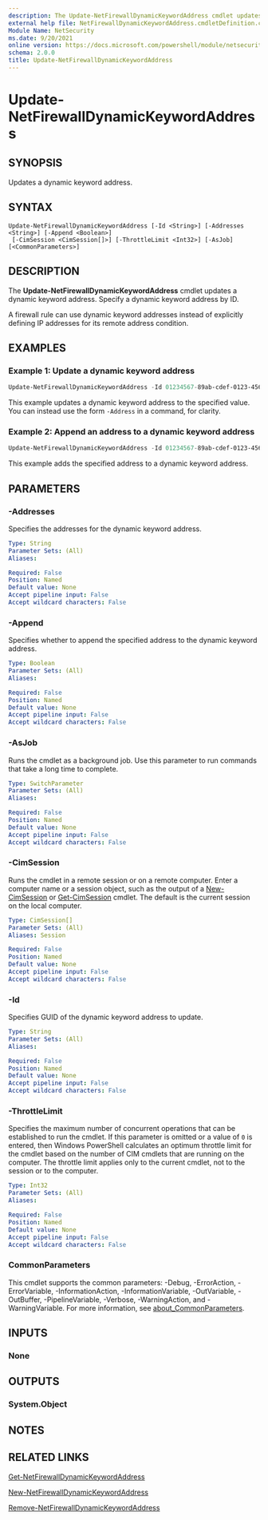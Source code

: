 ```yaml
---
description: The Update-NetFirewallDynamicKeywordAddress cmdlet updates a dynamic keyword address.
external help file: NetFirewallDynamicKeywordAddress.cmdletDefinition.cdxml-help.xml
Module Name: NetSecurity
ms.date: 9/20/2021
online version: https://docs.microsoft.com/powershell/module/netsecurity/update-netfirewalldynamickeywordaddress?view=windowsserver2022-ps&wt.mc_id=ps-gethelp
schema: 2.0.0
title: Update-NetFirewallDynamicKeywordAddress
---
```


# Update-NetFirewallDynamicKeywordAddress

## SYNOPSIS
Updates a dynamic keyword address.

## SYNTAX

```
Update-NetFirewallDynamicKeywordAddress [-Id <String>] [-Addresses <String>] [-Append <Boolean>]
 [-CimSession <CimSession[]>] [-ThrottleLimit <Int32>] [-AsJob] [<CommonParameters>]
```

## DESCRIPTION
The **Update-NetFirewallDynamicKeywordAddress** cmdlet updates a dynamic keyword address.
Specify a dynamic keyword address by ID.

A firewall rule can use dynamic keyword addresses instead of explicitly defining IP addresses for its remote address condition.

## EXAMPLES

### Example 1: Update a dynamic keyword address
```powershell
Update-NetFirewallDynamicKeywordAddress -Id 01234567-89ab-cdef-0123-456789abcdef -Addresses 10.0.0.15
```

This example updates a dynamic keyword address to the specified value. You can instead use the form `-Address` in a command, for clarity.

### Example 2: Append an address to a dynamic keyword address
```powershell
Update-NetFirewallDynamicKeywordAddress -Id 01234567-89ab-cdef-0123-456789abcdef -Addresses 192.0.0.1 -Append $True
```

This example adds the specified address to a dynamic keyword address.

## PARAMETERS

### -Addresses
Specifies the addresses for the dynamic keyword address.

```yaml
Type: String
Parameter Sets: (All)
Aliases:

Required: False
Position: Named
Default value: None
Accept pipeline input: False
Accept wildcard characters: False
```

### -Append
Specifies whether to append the specified address to the dynamic keyword address.

```yaml
Type: Boolean
Parameter Sets: (All)
Aliases:

Required: False
Position: Named
Default value: None
Accept pipeline input: False
Accept wildcard characters: False
```

### -AsJob
Runs the cmdlet as a background job. Use this parameter to run commands that take a long time to complete.

```yaml
Type: SwitchParameter
Parameter Sets: (All)
Aliases:

Required: False
Position: Named
Default value: None
Accept pipeline input: False
Accept wildcard characters: False
```

### -CimSession
Runs the cmdlet in a remote session or on a remote computer.
Enter a computer name or a session object, such as the output of a [New-CimSession](https://go.microsoft.com/fwlink/p/?LinkId=227967) or [Get-CimSession](https://go.microsoft.com/fwlink/p/?LinkId=227966) cmdlet.
The default is the current session on the local computer.

```yaml
Type: CimSession[]
Parameter Sets: (All)
Aliases: Session

Required: False
Position: Named
Default value: None
Accept pipeline input: False
Accept wildcard characters: False
```

### -Id
Specifies GUID of the dynamic keyword address to update.

```yaml
Type: String
Parameter Sets: (All)
Aliases:

Required: False
Position: Named
Default value: None
Accept pipeline input: False
Accept wildcard characters: False
```

### -ThrottleLimit
Specifies the maximum number of concurrent operations that can be established to run the cmdlet.
If this parameter is omitted or a value of `0` is entered, then Windows PowerShell calculates an optimum throttle limit for the cmdlet based on the number of CIM cmdlets that are running on the computer.
The throttle limit applies only to the current cmdlet, not to the session or to the computer.

```yaml
Type: Int32
Parameter Sets: (All)
Aliases:

Required: False
Position: Named
Default value: None
Accept pipeline input: False
Accept wildcard characters: False
```

### CommonParameters
This cmdlet supports the common parameters: -Debug, -ErrorAction, -ErrorVariable, -InformationAction, -InformationVariable, -OutVariable, -OutBuffer, -PipelineVariable, -Verbose, -WarningAction, and -WarningVariable. For more information, see [about_CommonParameters](http://go.microsoft.com/fwlink/?LinkID=113216).

## INPUTS

### None

## OUTPUTS

### System.Object
## NOTES

## RELATED LINKS

[Get-NetFirewallDynamicKeywordAddress](Get-NetFirewallDynamicKeywordAddress.md)

[New-NetFirewallDynamicKeywordAddress](New-NetFirewallDynamicKeywordAddress.md)

[Remove-NetFirewallDynamicKeywordAddress](Remove-NetFirewallDynamicKeywordAddress.md)
